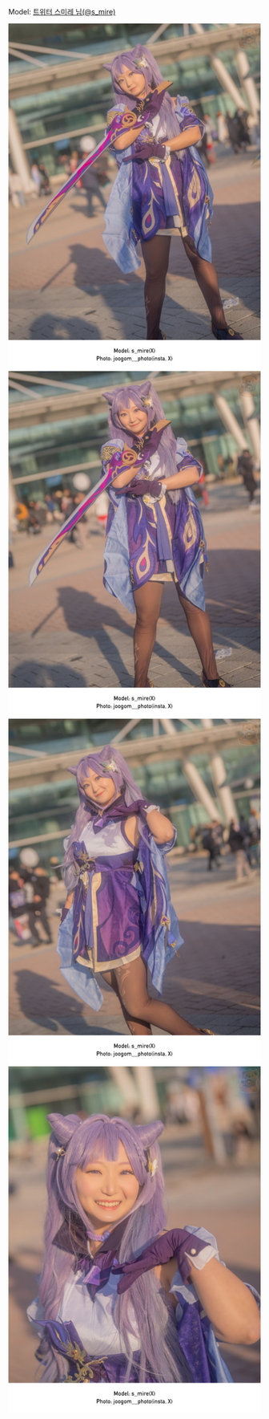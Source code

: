 ﻿---
dddd: 2023.12.02 AGF
nickname: 스미레
sns_type: x
sns_id: s_mire
---

Model: <a href="https://x.com/s_mire" target="_blank">트위터 스미레 님(@s_mire)</a>

![DSC08286-Bearbeitet.jpg](/assets/img/2023/12-02/DSC08286-Bearbeitet.jpg)
![DSC08289-Bearbeitet.jpg](/assets/img/2023/12-02/DSC08289-Bearbeitet.jpg)
![DSC08291-Bearbeitet.jpg](/assets/img/2023/12-02/DSC08291-Bearbeitet.jpg)
![DSC08293-Bearbeitet.jpg](/assets/img/2023/12-02/DSC08293-Bearbeitet.jpg)